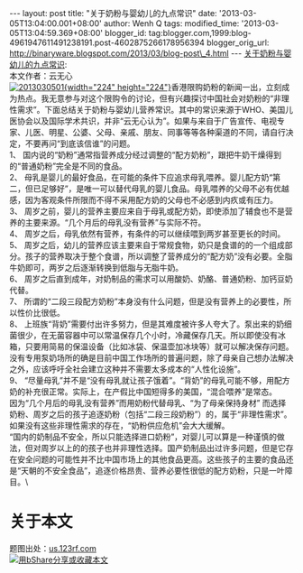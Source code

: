 --- layout: post title: "关于奶粉与婴幼儿的九点常识" date:
'2013-03-05T13:04:00.001+08:00' author: Wenh Q tags: modified\_time:
'2013-03-05T13:04:59.369+08:00' blogger\_id:
tag:blogger.com,1999:blog-4961947611491238191.post-4602875266178956394
blogger\_orig\_url:
http://binaryware.blogspot.com/2013/03/blog-post\_4.html ---
[关于奶粉与婴幼儿的九点常识](http://songshuhui.net/archives/79284):\
本文作者：云无心\
[![](http://cdn.songshuhui.net/wp-content/uploads/2013/03/2013030501.jpg "2013030501"){width="224"
height="224"}](http://cdn.songshuhui.net/wp-content/uploads/2013/03/2013030501.jpg)香港限购奶粉的新闻一出，立刻成为热点。我无意参与对这个限购令的讨论，但有兴趣探讨中国社会对奶粉的“非理性需求”。下面总结关于奶粉与婴幼儿营养常识。其中的常识来源于WHO、美国儿医协会以及国际学术共识，并非“云无心认为”。如果与来自于广告宣传、电视专家、儿医、明星、公婆、父母、亲戚、朋友、同事等等各种渠道的不同，请自行决定，不要再问“到底该信谁”的问题。\
1、
国内说的“奶粉”通常指营养成分经过调整的“配方奶粉”，跟把牛奶干燥得到的“普通奶粉”完全是不同的食品。\
2、
母乳是婴儿的最好食品，在可能的条件下应追求母乳喂养。婴儿配方奶“第二，但已足够好”，是唯一可以替代母乳的婴儿食品。母乳喂养的父母不必有优越感，因为客观条件所限而不得不采用配方奶的父母也不必感到内疚或有压力。\
3、
周岁之前，婴儿的营养主要应来自于母乳或配方奶，即使添加了辅食也不是营养的主要来源。“几个月后的母乳没有营养”与实际不符。\
4、 周岁之后，母乳依然有营养，有条件的可以继续喂到两岁甚至更长的时间。\
5、
周岁之后，幼儿的营养应该主要来自于常规食物，奶只是食谱的的一个组成部分。孩子的营养取决于整个食谱，所以调整了营养成分的“配方奶”没有必要。全脂牛奶即可，两岁之后逐渐转换到低脂与无脂牛奶。\
6、
周岁之后直到成年，对奶制品的需求可以用酸奶、奶酪、普通奶粉、加钙豆奶代替。\
7、
所谓的“二段三段配方奶粉”本身没有什么问题，但是没有营养上的必要性，所以性价比很低。\
8、
上班族“背奶”需要付出许多努力，但是其难度被许多人夸大了。泵出来的奶细菌很少，在无菌容器中可以常温保存几个小时，冷藏保存几天。所以即使没有冰箱，只要用简易的保温设备（比如冰袋、保温壶加冰块等）就可以解决保存问题。没有专用泵奶场所的确是目前中国工作场所的普遍问题，除了母亲自己想办法解决之外，应该呼吁全社会建立这种并不需要太多成本的“人性化设施”。\
9、
“尽量母乳”并不是“没有母乳就让孩子饿着”。“背奶”的母乳可能不够，用配方奶的补充很正常。实际上，在产假比中国短得多的美国，“混合喂养”是常态。\
因为“几个月后的母乳没有营养”而用奶粉代替母乳、“为了母亲保持身材”
而选择奶粉、周岁之后的孩子追逐奶粉（包括“二段三段奶粉”）的，属于“非理性需求”。如果没有这些非理性需求的存在，“奶粉供应危机”会大大缓解。\
“国内的奶制品不安全，所以只能选择进口奶粉”，对婴儿可以算是一种谨慎的做法，但对周岁以上的的孩子也并非理性选择。国产奶制品出过许多问题，但是它存在安全问题的可能性并不比中国市场上的其他食品更高。这些孩子的主要的食品还是“天朝的不安全食品”，追逐价格昂贵、营养必要性很低的配方奶粉，只是一叶障目。\

关于本文
========

题图出处：[us.123rf.com](http://us.123rf.com/)\
[![用bShare分享或收藏本文](http://static.bshare.cn/frame/images/button_custom1-zh.gif)](http://www.bshare.cn/share?url=http%3A%2F%2Fsongshuhui.net%2Farchives%2F79284&title=%E5%85%B3%E4%BA%8E%E5%A5%B6%E7%B2%89%E4%B8%8E%E5%A9%B4%E5%B9%BC%E5%84%BF%E7%9A%84%E4%B9%9D%E7%82%B9%E5%B8%B8%E8%AF%86 "用bShare分享或收藏本文")
